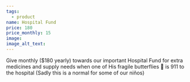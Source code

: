 ```yaml
---
tags:
  - product
name: Hospital Fund
price: 180
price_monthly: 15
image:
image_alt_text:
---
```


Give monthly (\$180 yearly) towards our important Hospital Fund for extra medicines and supply needs when one of His fragile butterflies 🦋 is 911 to the hospital (Sadly this is a normal for some of our niños)
